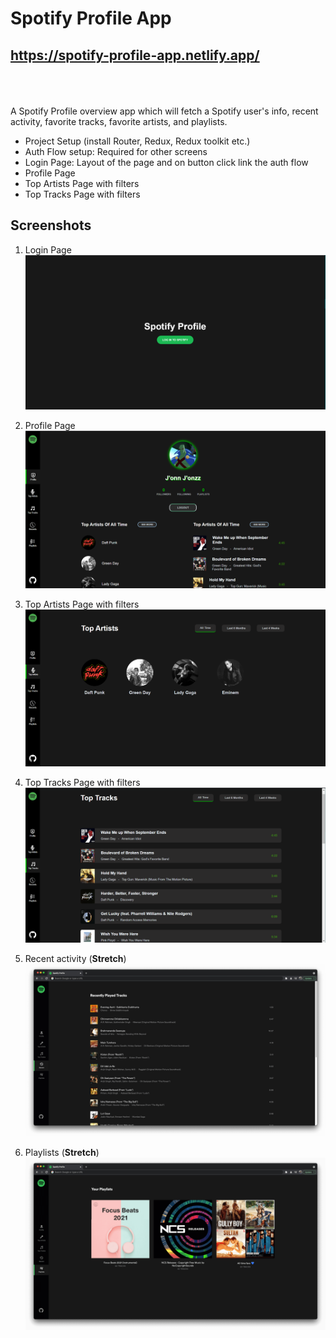 # Spotify Profile App

## https://spotify-profile-app.netlify.app/

<br>
<br>
<br>
A Spotify Profile overview app which will fetch a Spotify user's info, recent activity, favorite tracks, favorite artists, and playlists.

- Project Setup (install Router, Redux, Redux toolkit etc.)
- Auth Flow setup: Required for other screens
- Login Page: Layout of the page and on button click link the auth flow
- Profile Page
- Top Artists Page with filters
- Top Tracks Page with filters

## Screenshots

1. Login Page
   ![](https://github.com/Mukona21/Spotify-App/blob/master/screenshots/spotify-login.PNG?raw=true)

2. Profile Page
   ![](./screenshots/snap1.PNG)

3. Top Artists Page with filters
   ![](./screenshots/snap2.PNG)

4. Top Tracks Page with filters
   ![](./screenshots/snap3.PNG)

5. Recent activity (**Stretch**)
   ![](./screenshots/6.png)

6. Playlists (**Stretch**)
   ![](./screenshots/5.png)
